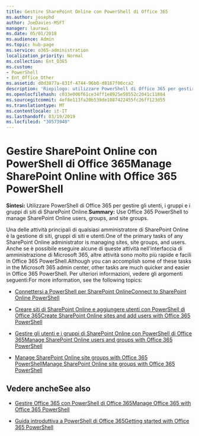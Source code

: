 ```yaml
---
title: Gestire SharePoint Online con PowerShell di Office 365
ms.author: josephd
author: JoeDavies-MSFT
manager: laurawi
ms.date: 05/01/2018
ms.audience: Admin
ms.topic: hub-page
ms.service: o365-administration
localization_priority: Normal
ms.collection: Ent_O365
ms.custom:
- PowerShell
- Ent_Office_Other
ms.assetid: d0d3877a-831f-4744-96b0-d8167f06cca2
description: 'Riepilogo: utilizzare PowerShell di Office 365 per gestire gli utenti, i gruppi e i gruppi di siti di SharePoint Online.'
ms.openlocfilehash: c033e006f61ce34ff1e8925e50552c2041c11884
ms.sourcegitcommit: 4ef8e113fa20b539de1087422455fc26ff123d55
ms.translationtype: MT
ms.contentlocale: it-IT
ms.lasthandoff: 03/19/2019
ms.locfileid: "30573940"
---
```

# <a name="manage-sharepoint-online-with-office-365-powershell"></a><span data-ttu-id="1f924-103">Gestire SharePoint Online con PowerShell di Office 365</span><span class="sxs-lookup"><span data-stu-id="1f924-103">Manage SharePoint Online with Office 365 PowerShell</span></span>

 <span data-ttu-id="1f924-104">**Sintesi:** Utilizzare PowerShell di Office 365 per gestire gli utenti, i gruppi e i gruppi di siti di SharePoint Online.</span><span class="sxs-lookup"><span data-stu-id="1f924-104">**Summary:** Use Office 365 PowerShell to manage SharePoint Online users, groups, and site groups.</span></span>
  
<span data-ttu-id="1f924-105">Una delle attività principali di qualsiasi amministratore di SharePoint Online è la gestione di siti, gruppi di siti e utenti.</span><span class="sxs-lookup"><span data-stu-id="1f924-105">One of the primary tasks of any SharePoint Online administrator is managing sites, site groups, and users.</span></span> <span data-ttu-id="1f924-106">Anche se è possibile eseguire alcune di queste attività nell'interfaccia di amministrazione di Microsoft 365, altre attività sono molto più rapide e facili in Office 365 PowerShell.</span><span class="sxs-lookup"><span data-stu-id="1f924-106">Although you can accomplish some of these tasks in the Microsoft 365 admin center, other tasks are much quicker and easier in Office 365 PowerShell.</span></span> <span data-ttu-id="1f924-107">Per ulteriori informazioni, vedere gli argomenti seguenti:</span><span class="sxs-lookup"><span data-stu-id="1f924-107">For more information, see the following topics:</span></span>

- [<span data-ttu-id="1f924-108">Connettersi a PowerShell per SharePoint Online</span><span class="sxs-lookup"><span data-stu-id="1f924-108">Connect to SharePoint Online PowerShell</span></span>](https://docs.microsoft.com/en-us/powershell/sharepoint/sharepoint-online/connect-sharepoint-online?view=sharepoint-ps)
  
- [<span data-ttu-id="1f924-109">Creare siti di SharePoint Online e aggiungere utenti con PowerShell di Office 365</span><span class="sxs-lookup"><span data-stu-id="1f924-109">Create SharePoint Online sites and add users with Office 365 PowerShell</span></span>](create-sharepoint-sites-and-add-users-with-powershell.md)
    
- [<span data-ttu-id="1f924-110">Gestire gli utenti e i gruppi di SharePoint Online con PowerShell di Office 365</span><span class="sxs-lookup"><span data-stu-id="1f924-110">Manage SharePoint Online users and groups with Office 365 PowerShell</span></span>](manage-sharepoint-users-and-groups-with-powershell.md)
    
- [<span data-ttu-id="1f924-111">Manage SharePoint Online site groups with Office 365 PowerShell</span><span class="sxs-lookup"><span data-stu-id="1f924-111">Manage SharePoint Online site groups with Office 365 PowerShell</span></span>](manage-sharepoint-site-groups-with-powershell.md)
    
## <a name="see-also"></a><span data-ttu-id="1f924-112">Vedere anche</span><span class="sxs-lookup"><span data-stu-id="1f924-112">See also</span></span>

- [<span data-ttu-id="1f924-113">Gestire Office 365 con PowerShell di Office 365</span><span class="sxs-lookup"><span data-stu-id="1f924-113">Manage Office 365 with Office 365 PowerShell</span></span>](manage-office-365-with-office-365-powershell.md)

- [<span data-ttu-id="1f924-114">Guida introduttiva a PowerShell di Office 365</span><span class="sxs-lookup"><span data-stu-id="1f924-114">Getting started with Office 365 PowerShell</span></span>](getting-started-with-office-365-powershell.md)

